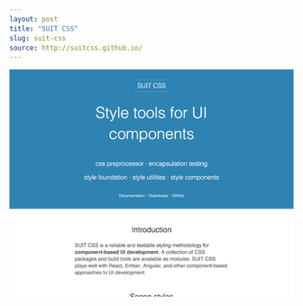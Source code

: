 ```yaml
---
layout: post
title: "SUIT CSS"
slug: suit-css
source: http://suitcss.github.io/
---
```


<img src="/screenshots/suit-css.png">
